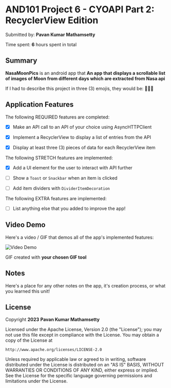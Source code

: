 ﻿<!-- (This is a comment) INSTRUCTIONS: Go through this page and fill out any **bolded** entries with their correct values.-->


# AND101 Project 6 - CYOAPI Part 2: RecyclerView Edition


Submitted by: **Pavan Kumar Mathamsetty**


Time spent: **6** hours spent in total


## Summary


**NasaMoonPics** is an android app that **An app that displays a scrollable list of images of Moon from different days which are extracted from Nasa api**


If I had to describe this project in three (3) emojis, they would be: **🥱🥵🥵**


## Application Features


<!-- (This is a comment) Please be sure to change the [ ] to [x] for any features you completed.  If a feature is not checked [x], you might miss the points for that item! -->


The following REQUIRED features are completed:


- [x] Make an API call to an API of your choice using AsyncHTTPClient
- [x] Implement a RecyclerView to display a list of entries from the API
- [x] Display at least three (3) pieces of data for each RecyclerView item


The following STRETCH features are implemented:


- [x] Add a UI element for the user to interact with API further
- [ ] Show a `Toast` or `Snackbar` when an item is clicked
- [ ] Add item dividers with `DividerItemDecoration`


The following EXTRA features are implemented:


- [ ] List anything else that you added to improve the app!


## Video Demo


Here's a video / GIF that demos all of the app's implemented features:


<img src='https://i.imgur.com/h4mGH9Y.gif' title='Video Demo' width='' alt='Video Demo' />


GIF created with **your chosen GIF tool**


<!-- Recommended tools:
- [Kap](https://getkap.co/) for macOS
- [ScreenToGif](https://www.screentogif.com/) for Windows
- [peek](https://github.com/phw/peek) for Linux. -->


## Notes


Here's a place for any other notes on the app, it's creation process, or what you learned this unit!


## License


Copyright **2023** **Pavan Kumar Mathamsetty**


Licensed under the Apache License, Version 2.0 (the "License");
you may not use this file except in compliance with the License.
You may obtain a copy of the License at


    http://www.apache.org/licenses/LICENSE-2.0


Unless required by applicable law or agreed to in writing, software
distributed under the License is distributed on an "AS IS" BASIS,
WITHOUT WARRANTIES OR CONDITIONS OF ANY KIND, either express or implied.
See the License for the specific language governing permissions and
limitations under the License.